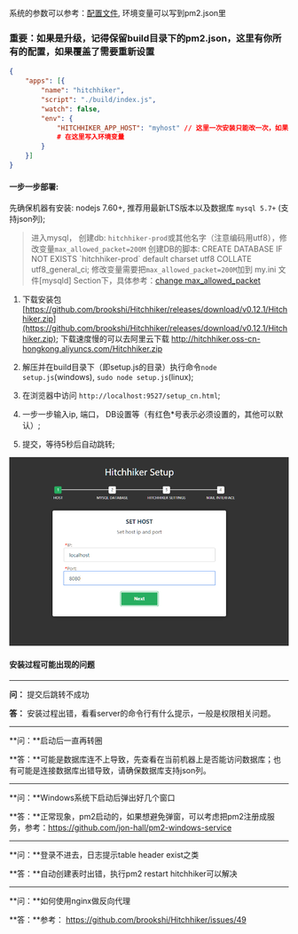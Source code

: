 系统的参数可以参考：[配置文件](configuration.md), 环境变量可以写到pm2.json里

### 重要：如果是升级，记得保留build目录下的pm2.json，这里有你所有的配置，如果覆盖了需要重新设置

```json
{
    "apps": [{
        "name": "hitchhiker",
        "script": "./build/index.js",
        "watch": false,
        "env": {
            "HITCHHIKER_APP_HOST": "myhost" // 这里一次安装只能改一次，如果需要变动，需要替换build/public/static/main.***.js文件为安装包里的文件，以后会改进这一块
            # 在这里写入环境变量
        }
    }]
}
```

#### 一步一步部署:

先确保机器有安装: nodejs 7.60+, 推荐用最新LTS版本以及数据库 `mysql 5.7+` (支持json列);

> 进入mysql， 创建db: `hitchhiker-prod`或其他名字（注意编码用utf8），修改变量`max_allowed_packet=200M`
> 创建DB的脚本: CREATE DATABASE IF NOT EXISTS \`hitchhiker-prod\` default charset utf8 COLLATE utf8_general_ci;
> 修改变量需要把`max_allowed_packet=200M`加到 my.ini 文件[mysqld] Section下，具体参考：[change max_allowed_packet](https://stackoverflow.com/questions/8062496/how-to-change-max-allowed-packet-size)

1. 下载安装包 [https://github.com/brookshi/Hitchhiker/releases/download/v0.12.1/Hitchhiker.zip](https://github.com/brookshi/Hitchhiker/releases/download/v0.12.1/Hitchhiker.zip); 
下载速度慢的可以去阿里云下载 http://hitchhiker.oss-cn-hongkong.aliyuncs.com/Hitchhiker.zip

2. 解压并在build目录下（即setup.js的目录）执行命令`node setup.js`(windows), `sudo node setup.js`(linux);

3. 在浏览器中访问 `http://localhost:9527/setup_cn.html`;

4. 一步一步输入ip, 端口， DB设置等（有红色*号表示必须设置的，其他可以默认）;

5. 提交，等待5秒后自动跳转;

![](https://raw.githubusercontent.com/brookshi/images/master/Hitchhiker/setup.png)


#### 安装过程可能出现的问题
-----
**问：** 提交后跳转不成功

**答：** 安装过程出错，看看server的命令行有什么提示，一般是权限相关问题。

-----
**问：**启动后一直再转圈

**答：**可能是数据库连不上导致，先查看在当前机器上是否能访问数据库；也有可能是连接数据库出错导致，请确保数据库支持json列。

-----
**问：**Windows系统下启动后弹出好几个窗口

**答：**正常现象，pm2启动的，如果想避免弹窗，可以考虑把pm2注册成服务，参考：https://github.com/jon-hall/pm2-windows-service

-----
**问：**登录不进去，日志提示table header exist之类

**答：**自动创建表时出错，执行pm2 restart hitchhiker可以解决

-----
**问：**如何使用nginx做反向代理

**答：**参考： https://github.com/brookshi/Hitchhiker/issues/49